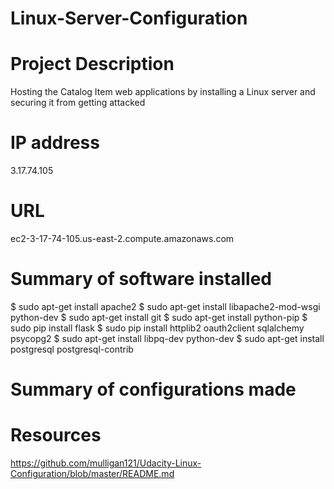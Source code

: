 # Linux-Server-Configuration
# Project Description
Hosting the Catalog Item web applications by installing a Linux server and securing it from getting attacked 

# IP address
3.17.74.105

# URL
ec2-3-17-74-105.us-east-2.compute.amazonaws.com

# Summary of software installed
$ sudo apt-get install apache2
$ sudo apt-get install libapache2-mod-wsgi python-dev
$ sudo apt-get install git
$ sudo apt-get install python-pip
$ sudo pip install flask
$ sudo pip install httplib2 oauth2client sqlalchemy psycopg2 
$ sudo apt-get install libpq-dev python-dev
$ sudo apt-get install postgresql postgresql-contrib

# Summary of configurations made

# Resources
https://github.com/mulligan121/Udacity-Linux-Configuration/blob/master/README.md
